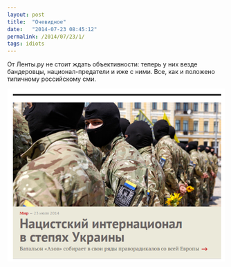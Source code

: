```yaml
---
layout: post
title:  "Очевидное"
date:   "2014-07-23 08:45:12"
permalink: /2014/07/23/1/
tags: idiots
---
```


От Ленты.ру не стоит ждать объективности: теперь у них везде
бандеровцы, национал-предатели и иже с ними. Все, как и положено
типичному российскому сми.

![screenshot](/assets/static/Screenshot-from-2014-07-23-12:41:10.png)
